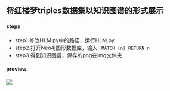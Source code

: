 ## 将红楼梦triples数据集以知识图谱的形式展示

#### steps
* step1.修改HLM.py中的路径，运行HLM.py
* step2.打开Neo4j图形数据库，输入 ` MATCH (n) RETURN n`
* step3.得到知识图谱，保存的png在img文件夹

#### preview
![](https://tva1.sinaimg.cn/large/008eGmZEgy1gn13if5wrzj30u00ujqv5.jpg)
